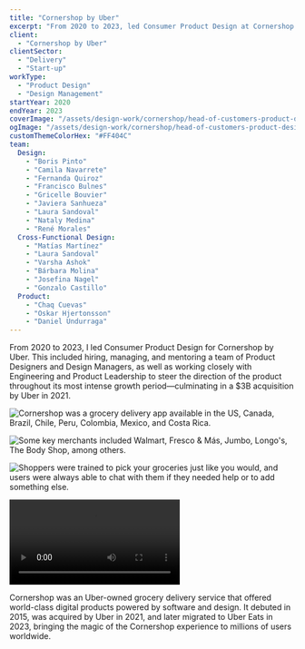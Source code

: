 ```yaml
---
title: "Cornershop by Uber"
excerpt: "From 2020 to 2023, led Consumer Product Design at Cornershop by Uber."
client:
  - "Cornershop by Uber"
clientSector:
  - "Delivery"
  - "Start-up"
workType:
  - "Product Design"
  - "Design Management"
startYear: 2020
endYear: 2023
coverImage: "/assets/design-work/cornershop/head-of-customers-product-design/cornershop-cover.png"
ogImage: "/assets/design-work/cornershop/head-of-customers-product-design/social-thumbnail.png"
customThemeColorHex: "#FF404C"
team:
  Design:
    - "Boris Pinto"
    - "Camila Navarrete"
    - "Fernanda Quiroz"
    - "Francisco Bulnes"
    - "Gricelle Bouvier"
    - "Javiera Sanhueza"
    - "Laura Sandoval"
    - "Nataly Medina"
    - "René Morales"
  Cross-Functional Design:
    - "Matías Martínez"
    - "Laura Sandoval"
    - "Varsha Ashok"
    - "Bárbara Molina"
    - "Josefina Nagel"
    - "Gonzalo Castillo"
  Product:
    - "Chaq Cuevas"
    - "Oskar Hjertonsson"
    - "Daniel Undurraga"
---
```


From 2020 to 2023, I led Consumer Product Design for Cornershop by Uber. This included hiring, managing, and mentoring a team of Product Designers and Design Managers, as well as working closely with Engineering and Product Leadership to steer the direction of the product throughout its most intense growth period—culminating in a $3B acquisition by Uber in 2021.

![Cornershop was a grocery delivery app available in the US, Canada, Brazil, Chile, Peru, Colombia, Mexico, and Costa Rica.](/assets/design-work/cornershop/head-of-customers-product-design/cornershop-marketplace.png)

![Some key merchants included Walmart, Fresco & Más, Jumbo, Longo's, The Body Shop, among others.](/assets/design-work/cornershop/head-of-customers-product-design/cornershop-storefront.png)

![Shoppers were trained to pick your groceries just like you would, and users were always able to chat with them if they needed help or to add something else.](/assets/design-work/cornershop/head-of-customers-product-design/cornershop-order.png)

![We shipped 100+ projects.](/assets/design-work/cornershop/head-of-customers-product-design/projects-grid-infinite-carousel.mp4)

Cornershop was an Uber-owned grocery delivery service that offered world-class digital products powered by software and design. It debuted in 2015, was acquired by Uber in 2021, and later migrated to Uber Eats in 2023, bringing the magic of the Cornershop experience to millions of users worldwide.